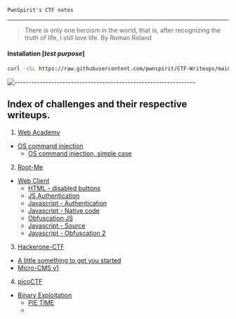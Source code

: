 ```nix
PwnSpirit's CTF notes
```
----

> There is only one heroism in the world, that is, after recognizing the truth of life, I still love life. By Roman Roland

#### Installation [***test purpose***]
```sh
curl -sSL https://raw.githubusercontent.com/pwnspirit/CTF-Writeups/main/install.sh | bash
```

![----------------------------------------------------------------](https://raw.githubusercontent.com/andreasbm/readme/master/assets/lines/aqua.png)


## Index of challenges and their respective writeups.

1. [Web Academy](https://portswigger.net/web-security)
* [OS command injection](https://portswigger.net/web-security/all-labs#os-command-injection)
    * [OS command injection, simple case](https://github.com/pwnspirit/CTF-Writeups/blob/main/Web%20Security/OS%20command%20injection/OS%20command%20injection%2C%20simple%20case/readme.md)

2. [Root-Me](https://www.root-me.org/)
* [Web Client](https://www.root-me.org/en/Challenges/Web-Client/)
  * [HTML - disabled buttons](https://github.com/pwnspirit/CTF-Writeups/blob/main/rootme/WEB_CLIENT/HTML_disabled_buttons/readme.md)
  * [JS Authentication](https://github.com/pwnspirit/CTF-Writeups/blob/main/rootme/WEB_CLIENT/JS_Authentication/readme.md)
  * [Javascript - Authentication](https://github.com/pwnspirit/CTF-Writeups/blob/main/rootme/WEB_CLIENT/Javascript_Authentication/readme.md)
  * [Javascript - Native code](https://github.com/pwnspirit/CTF-Writeups/blob/main/rootme/WEB_CLIENT/Javascript_Native_code/readme.md)
  * [Obfuscation JS](https://github.com/pwnspirit/CTF-Writeups/blob/main/rootme/WEB_CLIENT/Obfuscation_JS/readme.md)
  * [Javascript - Source](https://github.com/pwnspirit/CTF-Writeups/blob/main/rootme/WEB_CLIENT/Javascript_Source/readme.md)
  * [Javascript - Obfuscation 2](https://github.com/pwnspirit/CTF-Writeups/blob/main/rootme/WEB_CLIENT/Javascript_Obfuscation_2/readme.md)



3. [Hackerone-CTF](https://ctf.hacker101.com/)
  * [A little something to get you started](https://github.com/pwnspirit/CTF-Writeups/blob/main/hacker101/get-started/readme.md)
  * [Micro-CMS v1](https://github.com/pwnspirit/CTF-Writeups/blob/main/hacker101/Micro-CMSv1/readme.md)

4. [picoCTF](https://picoctf.org/)
  * [Binary Exploitation](https://csea-iitb.github.io/IITBreachers-wiki/2020/07/23/Binary-Exploitation.html)
      * [PIE TIME](https://github.com/pwnspirit/CTF-Writeups/blob/main/picoCTF/pwn/PIE_TIME/readme.md)
      * 

